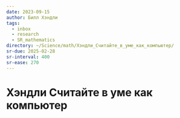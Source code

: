 ```yaml
---
date: 2023-09-15
author: Билл Хэндли
tags:
  - inbox
  - research
  - SR_mathematics
directory: ~/Science/math/Хэндли_Считайте_в_уме_как_компьютер/
sr-due: 2025-02-28
sr-interval: 400
sr-ease: 270
---
```


# Хэндли Считайте в уме как компьютер



